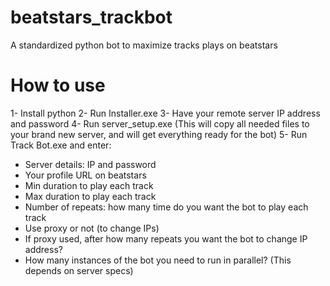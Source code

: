 # beatstars_trackbot
A standardized python bot to maximize tracks plays on beatstars

# How to use
1- Install python
2- Run Installer.exe
3- Have your remote server IP address and password
4- Run server_setup.exe (This will copy all needed files to your brand new server, and will get everything ready for the bot)
5- Run Track Bot.exe and enter:
  * Server details: IP and password
  * Your profile URL on beatstars
  * Min duration to play each track
  * Max duration to play each track
  * Number of repeats: how many time do you want the bot to play each track
  * Use proxy or not (to change IPs)
  * If proxy used, after how many repeats you want the bot to change IP address?
  * How many instances of the bot you need to run in parallel? (This depends on server specs)
